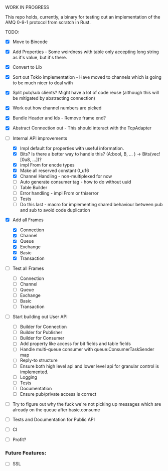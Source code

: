 WORK IN PROGRESS

This repo holds, currently, a binary for testing out an implementation of the AMQ 0-9-1 protocol from scratch in Rust.

TODO:

- [x] Move to Bincode
- [x] Add Properties - Some weirdness with table only accepting long string as it's value, but it's there.
- [x] Convert to Lib
- [x] Sort out Tokio implementation - Have moved to channels which is going to be much nicer to deal with
- [x] Split pub/sub clients? Might have a lot of code reuse (although this will be mitigated by abstracting connection)
- [x] Work out how channel numbers are picked
- [x] Bundle Header and Ids - Remove frame end?
- [x] Abstract Connection out - This should interact with the TcpAdapter

- [ ] Internal API improvements
  - [x] Impl default for properties with useful information.
  - [x] Bits? Is there a better way to handle this? (A:bool, B, ... )  -> Bits(vec![0u8, ...])?
  - [x] impl From for encde types
  - [x] Make all reserved constant 0_u16
  - [x] Channel Handling - non-multiplexed for now
  - [ ] Auto generate consumer tag - how to do without uuid
  - [ ] Table Builder
  - [ ] Error handling - impl From or thiserror 
  - [ ] Tests
  - [ ] Do this last - macro for implementing shared behaviour between pub and sub to avoid code duplication

- [x] Add all Frames
  - [x] Connection
  - [x] Channel
  - [x] Queue
  - [x] Exchange
  - [x] Basic
  - [x] Transaction

- [ ] Test all Frames
  - [ ] Connection
  - [ ] Channel
  - [ ] Queue
  - [ ] Exchange
  - [ ] Basic
  - [ ] Transaction

- [ ] Start building out User API
  - [ ] Builder for Connection
  - [ ] Builder for Publisher
  - [ ] Builder for Consumer
  - [ ] Add property like access for bit fields and table fields
  - [ ] Handle multi-queue consumer with queue:ConsumerTaskSender map
  - [ ] Reply-to structure
  - [ ] Ensure both high level api and lower level api for granular control is implemented.
  - [ ] Logging
  - [ ] Tests
  - [ ] Documentation
  - [ ] Ensure pub/private access is correct

- [ ] Try to figure out why the fuck we're not picking up messages which are already on the queue after basic.consume
- [ ] Tests and Documentation for Public API
- [ ] CI
- [ ] Profit? 

### Future Features:

- [ ] SSL


